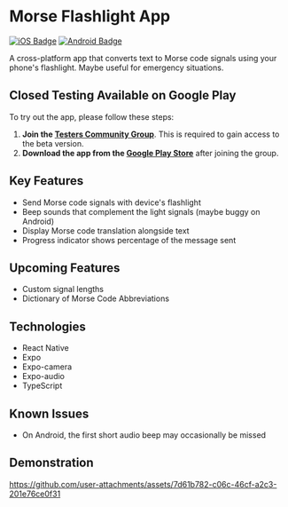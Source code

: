 # Morse Flashlight App

[![iOS Badge](https://img.shields.io/badge/iOS-000000?style=for-the-badge&logo=apple&logoColor=white)](https://www.apple.com/app-store/)
[![Android Badge](https://img.shields.io/badge/Android-3DDC84?style=for-the-badge&logo=android&logoColor=white)](https://play.google.com/store/)

A cross-platform app that converts text to Morse code signals using your phone's flashlight. Maybe useful for emergency situations.

## Closed Testing Available on Google Play

To try out the app, please follow these steps:

1. **Join the [Testers Community Group](https://groups.google.com/g/testers-community)**. This is required to gain access to the beta version.  
2. **Download the app from the [Google Play Store](https://play.google.com/store/apps/details?id=com.melvindinh.MorseFlashlight)** after joining the group.

## Key Features
- Send Morse code signals with device's flashlight
- Beep sounds that complement the light signals (maybe buggy on Android)
- Display Morse code translation alongside text
- Progress indicator shows percentage of the message sent

## Upcoming Features
- Custom signal lengths
- Dictionary of Morse Code Abbreviations

## Technologies
- React Native
- Expo
- Expo-camera
- Expo-audio
- TypeScript

## Known Issues
- On Android, the first short audio beep may occasionally be missed

## Demonstration
https://github.com/user-attachments/assets/7d61b782-c06c-46cf-a2c3-201e76ce0f31

